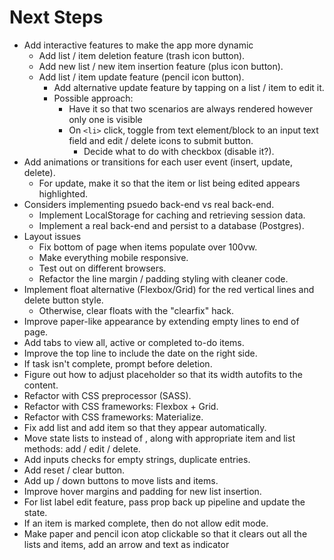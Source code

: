 # Next Steps
* Add interactive features to make the app more dynamic
  * Add list / item deletion feature (trash icon button).
  * Add new list / new item insertion feature (plus icon button).
  * Add list / item update feature (pencil icon button).
    * Add alternative update feature by tapping on a list / item to edit it.
    * Possible approach: 
      * Have it so that two scenarios are always rendered however only one is visible
      * On `<li>` click, toggle from text element/block to an input text field and edit / delete icons to submit button.
        * Decide what to do with checkbox (disable it?).
* Add animations or transitions for each user event (insert, update, delete).
  * For update, make it so that the item or list being edited appears highlighted.
* Considers implementing psuedo back-end vs real back-end.
  * Implement LocalStorage for caching and retrieving session data.
  * Implement a real back-end and persist to a database (Postgres).
* Layout issues
  * Fix bottom of page when items populate over 100vw.
  * Make everything mobile responsive.
  * Test out on different browsers.
  * Refactor the line margin / padding styling with cleaner code.
* Implement float alternative (Flexbox/Grid) for the red vertical lines and delete button style.
  * Otherwise, clear floats with the "clearfix" hack.
* Improve paper-like appearance by extending empty lines to end of page.
* Add tabs to view all, active or completed to-do items.
* Improve the top line to include the date on the right side.
* If task isn't complete, prompt before deletion.
* Figure out how to adjust placeholder so that its width autofits to the content.
* Refactor with CSS preprocessor (SASS).
* Refactor with CSS frameworks: Flexbox + Grid.
* Refactor with CSS frameworks: Materialize.
* Fix add list and add item so that they appear automatically.
* Move state lists to <Lists> instead of <App>, along with appropriate item and list methods: add / edit / delete.
* Add inputs checks for empty strings, duplicate entries.
* Add reset / clear button.
* Add up / down buttons to move lists and items.
* Improve hover margins and padding for new list insertion.
* For list label edit feature, pass prop back up pipeline and update the state.
* If an item is marked complete, then do not allow edit mode.
* Make paper and pencil icon atop clickable so that it clears out all the lists and items, add an arrow and text as indicator
